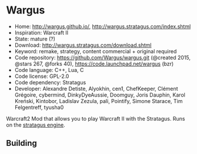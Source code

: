 # Wargus

- Home: http://wargus.github.io/, http://wargus.stratagus.com/index.shtml
- Inspiration: Warcraft II
- State: mature (?)
- Download: http://wargus.stratagus.com/download.shtml
- Keyword: remake, strategy, content commercial + original required
- Code repository: https://github.com/Wargus/wargus.git (@created 2015, @stars 267, @forks 40), https://code.launchpad.net/wargus (bzr)
- Code language: C++, Lua, C
- Code license: GPL-2.0
- Code dependency: Stratagus
- Developer: Alexandre Detiste, Alyokhin, cen1, ChefKeeper, Clément Grégoire, cybermind, DinkyDyeAussie, Doomguy, Joris Dauphin, Karol Kreński, Kintobor, Ladislav Zezula, pali, Pointify, Simone Starace, Tim Felgentreff, tyusha0

Warcraft2 Mod that allows you to play Warcraft II with the Stratagus.
Runs on the [stratagus engine](http://forums.stratagus.com/).

## Building
